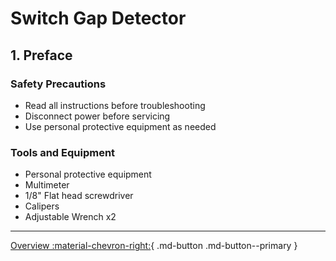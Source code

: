 # Switch Gap Detector
## 1. Preface

### Safety Precautions
* Read all instructions before troubleshooting
* Disconnect power before servicing
* Use personal protective equipment as needed


### Tools and Equipment
* Personal protective equipment
* Multimeter
* 1/8" Flat head screwdriver
* Calipers
* Adjustable Wrench x2 

---

[Overview :material-chevron-right:](switchgap/switchgap_overview.md){ .md-button .md-button--primary } 
